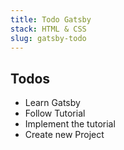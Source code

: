 ```yaml
---
title: Todo Gatsby
stack: HTML & CSS
slug: gatsby-todo
---
```


## Todos

- Learn Gatsby
- Follow Tutorial
- Implement the tutorial
- Create new Project
